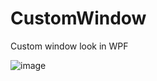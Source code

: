 # CustomWindow
Custom window look in WPF

![image](https://github.com/salviadivinorum/CustomWindow/assets/25845019/da2ad6ed-0540-4997-86f1-67f0a91ae48f)


